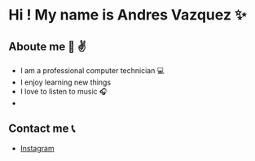 # Hi !  My name is Andres Vazquez :sparkles:  




##   Aboute me  :memo: :v:
* I am a professional computer technician   :computer:
* I enjoy learning new things
* I love to listen to music :headphones:
* 




## Contact me :telephone_receiver: 

* [Instagram](http://instagram.com/190_andres?utm_source=qr)


